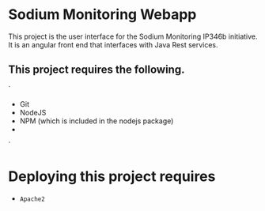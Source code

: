# Sodium Monitoring Webapp
This project is the user interface for the Sodium Monitoring IP346b initiative. It is an angular front end that interfaces with Java Rest services. 

## This project requires the following. 

`
* Git
* NodeJS
* NPM (which is included in the nodejs package)
* 
`
# Deploying this project requires
* `Apache2`